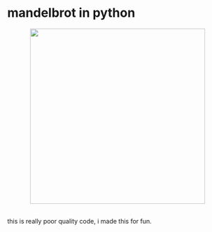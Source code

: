# mandelbrot in python

<div align="center">
  
  <img src="https://user-images.githubusercontent.com/49799352/157375271-ccc6f441-a708-4d5c-b102-4412ef1df341.png" width=400/>

</div>
<br>

this is really poor quality code, i made this for fun.
